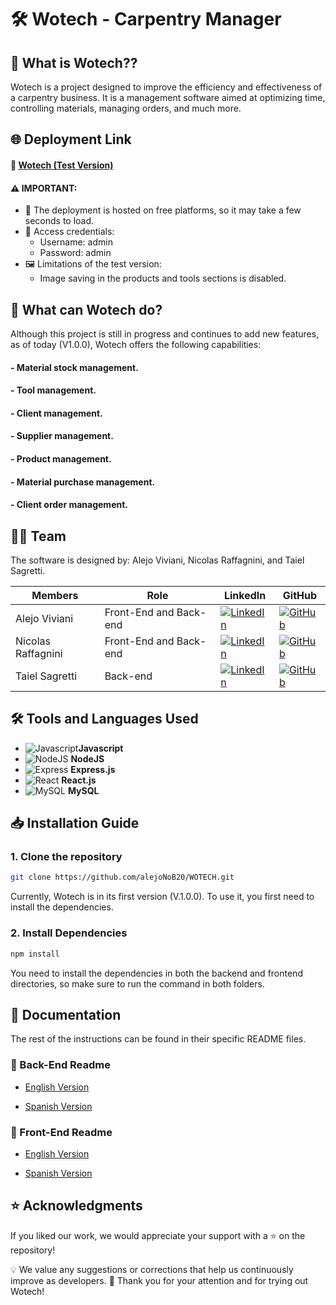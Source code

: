#  🛠️ Wotech - Carpentry Manager

## 🤔 What is Wotech??

Wotech is a project designed to improve the efficiency and effectiveness of a carpentry business. It is a management software aimed at optimizing time, controlling materials, managing orders, and much more.

## 🌐 Deployment Link

#### 🔗 [Wotech (Test Version)](https://wotech-free.vercel.app/home)

#### ⚠️ IMPORTANT:
- 🚀 The deployment is hosted on free platforms, so it may take a few seconds to load.
- 🔑 Access credentials:
  - Username: admin
  - Password: admin
- 🖼️ Limitations of the test version:
  - Image saving in the products and tools sections is disabled.

## 🔧 What can Wotech do?

Although this project is still in progress and continues to add new features, as of today (V1.0.0), Wotech offers the following capabilities:

#### - Material stock management.
#### - Tool management.
#### - Client management.
#### - Supplier management.
#### - Product management.
#### - Material purchase management.
#### - Client order management.

## 🧑‍💻 Team
The software is designed by: Alejo Viviani, Nicolas Raffagnini, and Taiel Sagretti.

| Members             | Role               | LinkedIn                                                                                               | GitHub                                                                                                                  |
| ------------------ | ------------------ | ------------------------------------------------------------------------------------------------------ | ----------------------------------------------------------------------------------------------------------------------- |
| Alejo Viviani      | Front-End and Back-end          | [![LinkedIn](https://img.shields.io/badge/linkedin-blue?logo=linkedin)](https://www.linkedin.com/in/alejo-viviani/) | [![GitHub](https://img.shields.io/badge/github-black?logo=github)](https://github.com/alejoNoB20) |
| Nicolas Raffagnini | Front-End and Back-end | [![LinkedIn](https://img.shields.io/badge/linkedin-blue?logo=linkedin)](https://www.linkedin.com/in/nicolas-raffagnini/) | [![GitHub](https://img.shields.io/badge/github-black?logo=github)](https://github.com/nico-raffa)                                            
| Taiel Sagretti     | Back-end           | [![LinkedIn](https://img.shields.io/badge/linkedin-blue?logo=linkedin)](https://www.linkedin.com/in/taiel-sagretti/) | [![GitHub](https://img.shields.io/badge/github-black?logo=github)](https://github.com/Tai-MS)                        |


## 🛠️ Tools and Languages Used
- ![Javascript](https://img.shields.io/badge/Javascript-black?logo=javascript)**Javascript**
- ![NodeJS](https://img.shields.io/badge/nodejs-black?logo=node.js) **NodeJS**
- ![Express](https://img.shields.io/badge/express-green?logo=express) **Express.js** 
- ![React](https://img.shields.io/badge/react-blue?logo=react) **React.js**  
- ![MySQL](https://img.shields.io/badge/mysql-white?logo=mysql) **MySQL**

## 📥 Installation Guide

###  1. Clone the repository
```bash
git clone https://github.com/alejoNoB20/WOTECH.git
```
Currently, Wotech is in its first version (V.1.0.0). To use it, you first need to install the dependencies.

###  2. Install Dependencies
```bash
npm install
```
You need to install the dependencies in both the backend and frontend directories, so make sure to run the command in both folders.

## 📑 Documentation
The rest of the instructions can be found in their specific README files.

### 📌 Back-End Readme

- [English Version](https://github.com/alejoNoB20/WOTECH/tree/developer/backend/README.md)

- [Spanish Version](https://github.com/alejoNoB20/WOTECH/tree/developer/backend/README-ES.md)

### 📌 Front-End Readme

- [English Version](https://github.com/alejoNoB20/WOTECH/tree/developer/frontend/README.md)

- [Spanish Version](https://github.com/alejoNoB20/WOTECH/tree/developer/frontend/README-ES.md)

## ⭐ Acknowledgments
If you liked our work, we would appreciate your support with a ⭐ on the repository!

💡 We value any suggestions or corrections that help us continuously improve as developers.
📩 Thank you for your attention and for trying out Wotech!
